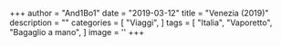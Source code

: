 +++
author = "And1Bo1"
date = "2019-03-12"
title = "Venezia (2019)"
description = ""
categories = [
    "Viaggi",
]
tags = [
    "Italia",
    "Vaporetto",
	"Bagaglio a mano",
]
image = ''
+++